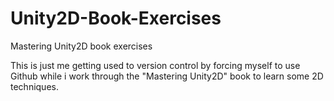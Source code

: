 Unity2D-Book-Exercises
======================

Mastering Unity2D book exercises


This is just me getting used to version control by forcing myself to use Github while i work through the "Mastering Unity2D" book to learn some 2D techniques.
